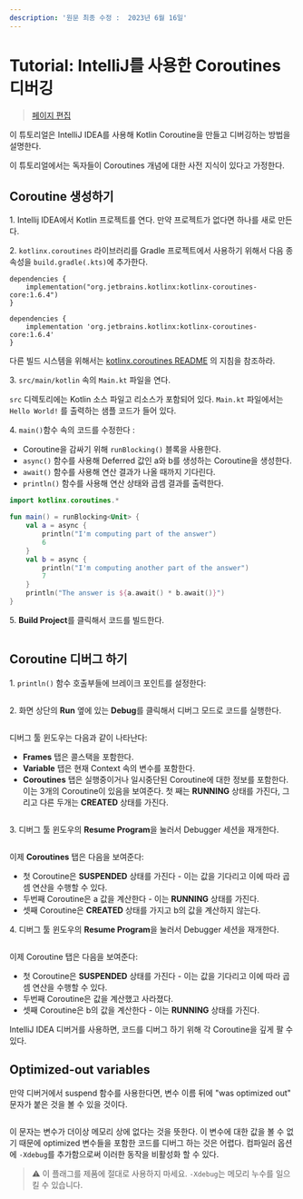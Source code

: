 ```yaml
---
description: '원문 최종 수정 :  2023년 6월 16일'
---
```


# Tutorial: IntelliJ를 사용한 Coroutines 디버깅

> [페이지 편집](tutorial-intellij-coroutines.md)



이 튜토리얼은 IntelliJ IDEA를 사용해 Kotlin Coroutine을 만들고 디버깅하는 방법을 설명한다.

이 튜토리얼에서는 독자들이 Coroutines 개념에 대한 사전 지식이 있다고 가정한다.

## Coroutine 생성하기

1\. Intellij IDEA에서 Kotlin 프로젝트를 연다. 만약 프로젝트가 없다면 하나를 새로 만든다.

2\. `kotlinx.coroutines` 라이브러리를 Gradle 프로젝트에서 사용하기 위해서 다음 종속성을 `build.gradle(.kts)`에 추가한다.

```
dependencies {
    implementation("org.jetbrains.kotlinx:kotlinx-coroutines-core:1.6.4")
}
```

```
dependencies {
    implementation 'org.jetbrains.kotlinx:kotlinx-coroutines-core:1.6.4'
}
```

다른 빌드 시스템을 위해서는 [kotlinx.coroutines README](https://github.com/Kotlin/kotlinx.coroutines#using-in-your-projects) 의 지침을 참조하라.

3\. `src/main/kotlin` 속의 `Main.kt` 파일을 연다.

&#x20; `src` 디렉토리에는 Kotlin 소스 파일고 리소스가 포함되어 있다. `Main.kt` 파일에서는 `Hello World!` 를 출력하는 샘플 코드가 들어 있다.

4\. `main()`함수 속의 코드를 수정한다 :

* Coroutine을 감싸기 위해 `runBlocking()` 블록을 사용한다.
* `async()` 함수를 사용해 Deferred 값인 a와 b를 생성하는 Coroutine을 생성한다.
* `await()` 함수를 사용해 연산 결과가 나올 때까지 기다린다.
* `println()` 함수를 사용해 연산 상태와 곱셈 결과를 출력한다.

```kotlin
import kotlinx.coroutines.*

fun main() = runBlocking<Unit> {
    val a = async {
        println("I'm computing part of the answer")
        6
    }
    val b = async {
        println("I'm computing another part of the answer")
        7
    }
    println("The answer is ${a.await() * b.await()}")
}
```

5\. **Build Project**를 클릭해서 코드를 빌드한다.

<figure><img src="https://kotlinlang.org/docs/images/flow-build-project.png" alt=""><figcaption></figcaption></figure>

## Coroutine 디버그 하기

1\. `println()` 함수 호출부들에 브레이크 포인트를 설정한다:

<figure><img src="https://kotlinlang.org/docs/images/coroutine-breakpoint.png" alt=""><figcaption></figcaption></figure>



2\. 화면 상단의 **Run** 옆에 있는 **Debug**를 클릭해서 디버그 모드로 코드를 실행한다.

<figure><img src="https://kotlinlang.org/docs/images/flow-debug-project.png" alt=""><figcaption></figcaption></figure>

디버그 툴 윈도우는 다음과 같이 나타난다:

* **Frames** 탭은 콜스택을 포함한다.
* **Variable** 탭은 현재 Context 속의 변수를 포함한다.
* **Coroutines** 탭은 실행중이거나 일시중단된 Coroutine에 대한 정보를 포함한다. 이는 3개의 Coroutine이 있음을 보여준다. 첫 째는 **RUNNING** 상태를 가진다, 그리고 다른 두개는 **CREATED** 상태를 가진다.

<figure><img src="https://kotlinlang.org/docs/images/coroutine-debug-1.png" alt=""><figcaption></figcaption></figure>

3\. 디버그 툴 윈도우의 **Resume Program**을 눌러서 Debugger 세션을 재개한다.

<figure><img src="https://kotlinlang.org/docs/images/coroutine-debug-2.png" alt=""><figcaption></figcaption></figure>

이제 **Coroutines** 탭은 다음을 보여준다:

* 첫 Coroutine은 **SUSPENDED** 상태를 가진다 - 이는 값을 기다리고 이에 따라 곱셈 연산을 수행할 수 있다.
* 두번째 Coroutine은 a 값을 계산한다 - 이는 **RUNNING** 상태를 가진다.
* 셋째 Coroutine은 **CREATED** 상태를 가지고 b의 값을 계산하지 않는다.

4\. 디버그 툴 윈도우의 **Resume Program**을 눌러서 Debugger 세션을 재개한다.

<figure><img src="https://kotlinlang.org/docs/images/coroutine-debug-3.png" alt=""><figcaption></figcaption></figure>

이제 Coroutine 탭은 다음을 보여준다:

* 첫 Coroutine은 **SUSPENDED** 상태를 가진다 - 이는 값을 기다리고 이에 따라 곱셈 연산을 수행할 수 있다.
* 두번째 Coroutine은 값을 계산했고 사라졌다.
* 셋째 Coroutine은 b의 값을 계산한다 - 이는 **RUNNING** 상태를 가진다.

IntelliJ IDEA 디버거를 사용하면, 코드를 디버그 하기 위해 각 Coroutine을 깊게 팔 수 있다.

## Optimized-out variables

만약 디버거에서 suspend 함수를 사용한다면, 변수 이름 뒤에 "was optimized out" 문자가 붙은 것을 볼 수 있을 것이다.&#x20;

<figure><img src="https://kotlinlang.org/docs/images/variable-optimised-out.png" alt=""><figcaption></figcaption></figure>

이 문자는 변수가 더이상 메모리 상에 없다는 것을 뜻한다. 이 변수에 대한 값을 볼 수 없기 때문에 optimized 변수들을 포함한 코드를 디버그 하는 것은 어렵다. 컴파일러 옵션에 `-Xdebug`를 추가함으로써 이러한 동작을 비활성화 할 수 있다.

> ⚠ 이 플래그를 제품에 절대로 사용하지 마세요. `-Xdebug`는 메모리 누수를 일으킬 수 있습니다.
